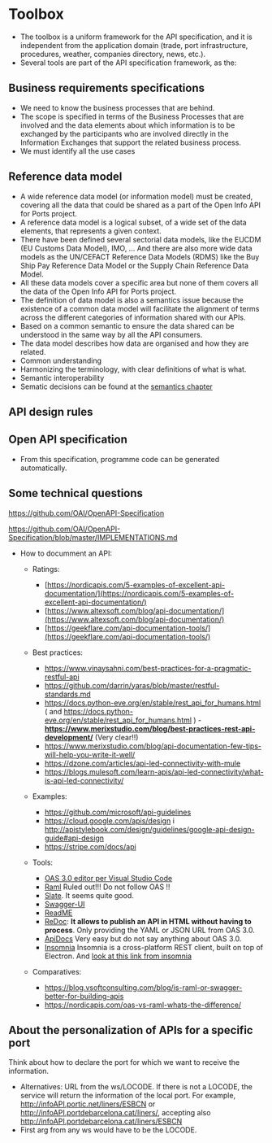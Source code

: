 # Toolbox
- The toolbox is a uniform framework for the API specification, and it is independent from the application domain (trade, port infrastructure, procedures, weather, companies directory, news, etc.).
- Several tools are part of the API specification framework, as the: 
## Business requirements specifications 
- We need to know the business processes that are behind.
- The scope is specified in terms of the Business Processes that are involved and the data elements about which information is to be exchanged by the participants who are involved directly in the Information Exchanges that support the related business process.
- We must identify all the use cases
## Reference data model
- A wide reference data model (or information model) must be created, covering all the data that could be shared as a part of the Open Info API for Ports project. 
- A reference data model is a logical subset, of a wide set of the data elements, that represents a given context.
- There have been defined several sectorial data models, like the EUCDM (EU Customs Data Model), IMO, ... And there are also more wide data models as the UN/CEFACT Reference Data Models (RDMS) like the Buy Ship Pay Reference Data Model or the Supply Chain Reference Data Model.
- All these data models cover a specific area but none of them covers all the data of the Open Info API for Ports project. 
- The definition of data model is also a semantics issue because the existence of a common data model will facilitate the alignment of terms across the different categories of information shared with our APIs.
- Based on a common semantic to ensure the data shared can be understood in the same way by all the API consumers.
- The data model describes how data are organised and how they are related.
- Common understanding
- Harmonizing the terminology, with clear definitions of what is what.
- Semantic interoperability
- Sematic decisions can be found at the [semantics chapter](./semantic.md)
## API design rules

## Open API specification
- From this specification, programme code can be generated automatically.


## Some technical questions

https://github.com/OAI/OpenAPI-Specification

https://github.com/OAI/OpenAPI-Specification/blob/master/IMPLEMENTATIONS.md

- How to documment an API:
  - Ratings:
    - [https://nordicapis.com/5-examples-of-excellent-api-documentation/](https://nordicapis.com/5-examples-of-excellent-api-documentation/)
    - [https://www.altexsoft.com/blog/api-documentation/](https://www.altexsoft.com/blog/api-documentation/)
    - [https://geekflare.com/api-documentation-tools/](https://geekflare.com/api-documentation-tools/)
  - Best practices:
    - https://www.vinaysahni.com/best-practices-for-a-pragmatic-restful-api
    - https://github.com/darrin/yaras/blob/master/restful-standards.md
    - https://docs.python-eve.org/en/stable/rest_api_for_humans.html ( and https://docs.python-eve.org/en/stable/rest_api_for_humans.html )
    -**https://www.merixstudio.com/blog/best-practices-rest-api-development/** (Very clear!!)
    - https://www.merixstudio.com/blog/api-documentation-few-tips-will-help-you-write-it-well/
    - https://dzone.com/articles/api-led-connectivity-with-mule
    - https://blogs.mulesoft.com/learn-apis/api-led-connectivity/what-is-api-led-connectivity/
 
  - Examples:
    - https://github.com/microsoft/api-guidelines
    - https://cloud.google.com/apis/design i http://apistylebook.com/design/guidelines/google-api-design-guide#api-design
    - https://stripe.com/docs/api

  - Tools:
    - [OAS 3.0 editor per Visual Studio Code](https://marketplace.visualstudio.com/items?itemName=42Crunch.vscode-openapi)
    - [Raml](https://raml.org/) Ruled out!!! Do not follow OAS !!
    - [Slate](https://github.com/slatedocs/slate). It seems quite good.
    - [Swagger-UI](https://swagger.io/tools/swagger-ui/)
    - [ReadME](https://readme.com/documentation)
    - [ReDoc](https://github.com/Redocly/redoc): **It allows to publish an API in HTML without having to process**. Only providing the YAML or JSON URL from OAS 3.0.
    - [ApiDocs](https://apidocjs.com/) Very easy but do not say anything about OAS 3.0.
    - [Insomnia](https://github.com/Kong/insomnia) Insomnia is a cross-platform REST client, built on top of Electron. And [look at this link from insomnia](https://support.insomnia.rest/collection/105-inso-cli)
  
  - Comparatives:
    - https://blog.vsoftconsulting.com/blog/is-raml-or-swagger-better-for-building-apis
    - https://nordicapis.com/oas-vs-raml-whats-the-difference/


## About the personalization of APIs for a specific port

Think about how to declare the port for which we want to receive the information. 
- Alternatives: URL from the ws/LOCODE. If there is not a LOCODE, the service will return the information of the local port. For example, http://infoAPI.portic.net/liners/ESBCN or http://infoAPI.portdebarcelona.cat/liners/, accepting also http://infoAPI.portdebarcelona.cat/liners/ESBCN
- First arg from any ws would have to be the LOCODE. 
